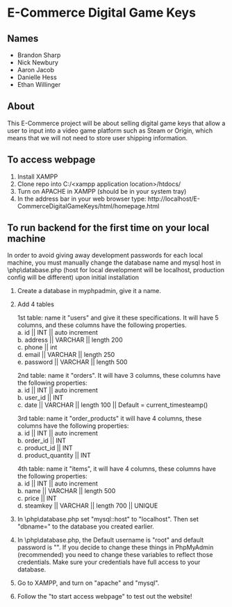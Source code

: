 # E-Commerce Digital Game Keys

## Names
* Brandon Sharp
* Nick Newbury
* Aaron Jacob
* Danielle Hess
* Ethan Willinger

## About
This E-Commerce project will be about selling digital game keys that allow a user to input into a video game platform such as Steam or Origin, which means that we will not need to store user shipping information.

## To access webpage
1. Install XAMPP
2. Clone repo into C:/\<xampp application location\>/htdocs/
3. Turn on APACHE in XAMPP (should be in your system tray)
4. In the address bar in your web browser type: http://localhost/E-CommerceDigitalGameKeys/html/homepage.html

## To run backend for the first time on your local machine
In order to avoid giving away development passwords for each local machine, you must manually change the 
database name and mysql host in \php\database.php (host for local development will be localhost, production config will be different) upon initial installation

1. Create a database in myphpadmin, give it a name.

2. Add 4 tables
   
    1st table: name it "users" and give it these specifications. It will have 5 columns, and these columns have the following properties. <br>
        a. id || INT || auto increment <br>
        b. address || VARCHAR || length 200 <br>
        c. phone || int <br>
        d. email || VARCHAR || length 250 <br>
        e. password || VARCHAR || length 500 <br>

   2nd table: name it "orders". It will have 3 columns, these columns have the following properties: <br>
        a. id || INT || auto increment <br>
        b. user_id || INT<br>
        c. date || VARCHAR || length 100 || Default = current_timesteamp() <br>

   3rd table: name it "order_products" it will have 4 columns, these columns have the following properties: <br>
        a. id || INT || auto increment <br>
        b. order_id || INT <br>
        c. product_id || INT <br>
        d. product_quantity || INT <br>

   4th table: name it "items", it will have 4 columns, these columns have the following properties: <br>
       a. id || INT || auto increment <br>
       b. name || VARCHAR || length 500 <br>
       c. price || INT <br>
       d. steamkey || VARCHAR || length 700 || UNIQUE <br>

   

4. In \php\database.php set "mysql::host" to "localhost". Then set "dbname=" to the database you created earlier.
5. In \php\database.php, the Default username is "root" and default password is "". If you decide to change these things in PhpMyAdmin (recommended) you need to change these variables to reflect those credentials.
    Make sure your credentials have full access to your database.

6. Go to XAMPP, and turn on "apache" and "mysql".

7. Follow the "to start access webpage" to test out the website!

 
